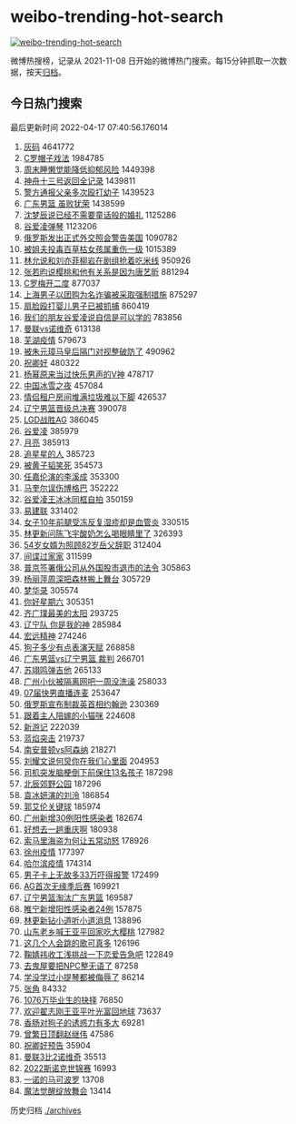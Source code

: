 # weibo-trending-hot-search

[![weibo-trending-hot-search](https://github.com/ameizi/weibo-trending-hot-search/actions/workflows/ci.yml/badge.svg)](https://github.com/ameizi/weibo-trending-hot-search/actions/workflows/ci.yml)

微博热搜榜，记录从 2021-11-08 日开始的微博热门搜索。每15分钟抓取一次数据，按天[归档](./archives)。

## 今日热门搜索

<!-- BEGIN --> 
最后更新时间 2022-04-17 07:40:56.176014 
1. [灰码](https://s.weibo.com/weibo?q=%E7%81%B0%E7%A0%81&Refer=top) 4641772
1. [C罗帽子戏法](https://s.weibo.com/weibo?q=%23C%E7%BD%97%E5%B8%BD%E5%AD%90%E6%88%8F%E6%B3%95%23&Refer=top) 1984785
1. [周末睡懒觉能降低抑郁风险](https://s.weibo.com/weibo?q=%23%E5%91%A8%E6%9C%AB%E7%9D%A1%E6%87%92%E8%A7%89%E8%83%BD%E9%99%8D%E4%BD%8E%E6%8A%91%E9%83%81%E9%A3%8E%E9%99%A9%23&Refer=top) 1449398
1. [神舟十三号返回全记录](https://s.weibo.com/weibo?q=%23%E7%A5%9E%E8%88%9F%E5%8D%81%E4%B8%89%E5%8F%B7%E8%BF%94%E5%9B%9E%E5%85%A8%E8%AE%B0%E5%BD%95%23&Refer=top) 1439811
1. [警方通报父亲多次殴打幼子](https://s.weibo.com/weibo?q=%23%E8%AD%A6%E6%96%B9%E9%80%9A%E6%8A%A5%E7%88%B6%E4%BA%B2%E5%A4%9A%E6%AC%A1%E6%AE%B4%E6%89%93%E5%B9%BC%E5%AD%90%23&Refer=top) 1439523
1. [广东男篮 虽败犹荣](https://s.weibo.com/weibo?q=%E5%B9%BF%E4%B8%9C%E7%94%B7%E7%AF%AE%20%E8%99%BD%E8%B4%A5%E7%8A%B9%E8%8D%A3&Refer=top) 1438599
1. [沈梦辰说已经不需要童话般的婚礼](https://s.weibo.com/weibo?q=%23%E6%B2%88%E6%A2%A6%E8%BE%B0%E8%AF%B4%E5%B7%B2%E7%BB%8F%E4%B8%8D%E9%9C%80%E8%A6%81%E7%AB%A5%E8%AF%9D%E8%88%AC%E7%9A%84%E5%A9%9A%E7%A4%BC%23&Refer=top) 1125286
1. [谷爱凌弹琴](https://s.weibo.com/weibo?q=%23%E8%B0%B7%E7%88%B1%E5%87%8C%E5%BC%B9%E7%90%B4%23&Refer=top) 1123206
1. [俄罗斯发出正式外交照会警告美国](https://s.weibo.com/weibo?q=%23%E4%BF%84%E7%BD%97%E6%96%AF%E5%8F%91%E5%87%BA%E6%AD%A3%E5%BC%8F%E5%A4%96%E4%BA%A4%E7%85%A7%E4%BC%9A%E8%AD%A6%E5%91%8A%E7%BE%8E%E5%9B%BD%23&Refer=top) 1090782
1. [被姐夫投毒百草枯女孩属重伤一级](https://s.weibo.com/weibo?q=%23%E8%A2%AB%E5%A7%90%E5%A4%AB%E6%8A%95%E6%AF%92%E7%99%BE%E8%8D%89%E6%9E%AF%E5%A5%B3%E5%AD%A9%E5%B1%9E%E9%87%8D%E4%BC%A4%E4%B8%80%E7%BA%A7%23&Refer=top) 1015389
1. [林允说和刘亦菲柳岩在剧组抢着吃米线](https://s.weibo.com/weibo?q=%23%E6%9E%97%E5%85%81%E8%AF%B4%E5%92%8C%E5%88%98%E4%BA%A6%E8%8F%B2%E6%9F%B3%E5%B2%A9%E5%9C%A8%E5%89%A7%E7%BB%84%E6%8A%A2%E7%9D%80%E5%90%83%E7%B1%B3%E7%BA%BF%23&Refer=top) 950926
1. [张若昀说樱桃和他有关系是因为唐艺昕](https://s.weibo.com/weibo?q=%23%E5%BC%A0%E8%8B%A5%E6%98%80%E8%AF%B4%E6%A8%B1%E6%A1%83%E5%92%8C%E4%BB%96%E6%9C%89%E5%85%B3%E7%B3%BB%E6%98%AF%E5%9B%A0%E4%B8%BA%E5%94%90%E8%89%BA%E6%98%95%23&Refer=top) 881294
1. [C罗梅开二度](https://s.weibo.com/weibo?q=%23C%E7%BD%97%E6%A2%85%E5%BC%80%E4%BA%8C%E5%BA%A6%23&Refer=top) 877037
1. [上海男子以团购为名诈骗被采取强制措施](https://s.weibo.com/weibo?q=%23%E4%B8%8A%E6%B5%B7%E7%94%B7%E5%AD%90%E4%BB%A5%E5%9B%A2%E8%B4%AD%E4%B8%BA%E5%90%8D%E8%AF%88%E9%AA%97%E8%A2%AB%E9%87%87%E5%8F%96%E5%BC%BA%E5%88%B6%E6%8E%AA%E6%96%BD%23&Refer=top) 875297
1. [扇脸殴打婴儿男子已被抓捕](https://s.weibo.com/weibo?q=%23%E6%89%87%E8%84%B8%E6%AE%B4%E6%89%93%E5%A9%B4%E5%84%BF%E7%94%B7%E5%AD%90%E5%B7%B2%E8%A2%AB%E6%8A%93%E6%8D%95%23&Refer=top) 860419
1. [我们的朋友谷爱凌说自信是可以学的](https://s.weibo.com/weibo?q=%23%E6%88%91%E4%BB%AC%E7%9A%84%E6%9C%8B%E5%8F%8B%E8%B0%B7%E7%88%B1%E5%87%8C%E8%AF%B4%E8%87%AA%E4%BF%A1%E6%98%AF%E5%8F%AF%E4%BB%A5%E5%AD%A6%E7%9A%84%23&Refer=top) 783856
1. [曼联vs诺维奇](https://s.weibo.com/weibo?q=%23%E6%9B%BC%E8%81%94vs%E8%AF%BA%E7%BB%B4%E5%A5%87%23&Refer=top) 613138
1. [芜湖疫情](https://s.weibo.com/weibo?q=%23%E8%8A%9C%E6%B9%96%E7%96%AB%E6%83%85%23&Refer=top) 579673
1. [被朱元璋马皇后隔门对视整破防了](https://s.weibo.com/weibo?q=%23%E8%A2%AB%E6%9C%B1%E5%85%83%E7%92%8B%E9%A9%AC%E7%9A%87%E5%90%8E%E9%9A%94%E9%97%A8%E5%AF%B9%E8%A7%86%E6%95%B4%E7%A0%B4%E9%98%B2%E4%BA%86%23&Refer=top) 490962
1. [祝卿好](https://s.weibo.com/weibo?q=%23%E7%A5%9D%E5%8D%BF%E5%A5%BD%23&Refer=top) 480322
1. [杨幂原来当过快乐男声的V神](https://s.weibo.com/weibo?q=%23%E6%9D%A8%E5%B9%82%E5%8E%9F%E6%9D%A5%E5%BD%93%E8%BF%87%E5%BF%AB%E4%B9%90%E7%94%B7%E5%A3%B0%E7%9A%84V%E7%A5%9E%23&Refer=top) 478717
1. [中国冰雪之夜](https://s.weibo.com/weibo?q=%23%E4%B8%AD%E5%9B%BD%E5%86%B0%E9%9B%AA%E4%B9%8B%E5%A4%9C%23&Refer=top) 457084
1. [情侣租户房间堆满垃圾难以下脚](https://s.weibo.com/weibo?q=%23%E6%83%85%E4%BE%A3%E7%A7%9F%E6%88%B7%E6%88%BF%E9%97%B4%E5%A0%86%E6%BB%A1%E5%9E%83%E5%9C%BE%E9%9A%BE%E4%BB%A5%E4%B8%8B%E8%84%9A%23&Refer=top) 426537
1. [辽宁男篮晋级总决赛](https://s.weibo.com/weibo?q=%23%E8%BE%BD%E5%AE%81%E7%94%B7%E7%AF%AE%E6%99%8B%E7%BA%A7%E6%80%BB%E5%86%B3%E8%B5%9B%23&Refer=top) 390078
1. [LGD战胜AG](https://s.weibo.com/weibo?q=%23LGD%E6%88%98%E8%83%9CAG%23&Refer=top) 386045
1. [谷爱凌](https://s.weibo.com/weibo?q=%E8%B0%B7%E7%88%B1%E5%87%8C&Refer=top) 385979
1. [月亮](https://s.weibo.com/weibo?q=%23%E6%9C%88%E4%BA%AE%23&Refer=top) 385913
1. [追星星的人](https://s.weibo.com/weibo?q=%E8%BF%BD%E6%98%9F%E6%98%9F%E7%9A%84%E4%BA%BA&Refer=top) 385723
1. [被黄子韬笑死](https://s.weibo.com/weibo?q=%23%E8%A2%AB%E9%BB%84%E5%AD%90%E9%9F%AC%E7%AC%91%E6%AD%BB%23&Refer=top) 354573
1. [任嘉伦演的李溪成](https://s.weibo.com/weibo?q=%23%E4%BB%BB%E5%98%89%E4%BC%A6%E6%BC%94%E7%9A%84%E6%9D%8E%E6%BA%AA%E6%88%90%23&Refer=top) 353300
1. [马奎尔误伤博格巴](https://s.weibo.com/weibo?q=%23%E9%A9%AC%E5%A5%8E%E5%B0%94%E8%AF%AF%E4%BC%A4%E5%8D%9A%E6%A0%BC%E5%B7%B4%23&Refer=top) 352222
1. [谷爱凌王冰冰同框自拍](https://s.weibo.com/weibo?q=%23%E8%B0%B7%E7%88%B1%E5%87%8C%E7%8E%8B%E5%86%B0%E5%86%B0%E5%90%8C%E6%A1%86%E8%87%AA%E6%8B%8D%23&Refer=top) 350159
1. [易建联](https://s.weibo.com/weibo?q=%E6%98%93%E5%BB%BA%E8%81%94&Refer=top) 331402
1. [女子10年前腿受冻反复湿疹却是血管炎](https://s.weibo.com/weibo?q=%23%E5%A5%B3%E5%AD%9010%E5%B9%B4%E5%89%8D%E8%85%BF%E5%8F%97%E5%86%BB%E5%8F%8D%E5%A4%8D%E6%B9%BF%E7%96%B9%E5%8D%B4%E6%98%AF%E8%A1%80%E7%AE%A1%E7%82%8E%23&Refer=top) 330515
1. [林更新问陈飞宇酸奶怎么喝眼睛里了](https://s.weibo.com/weibo?q=%23%E6%9E%97%E6%9B%B4%E6%96%B0%E9%97%AE%E9%99%88%E9%A3%9E%E5%AE%87%E9%85%B8%E5%A5%B6%E6%80%8E%E4%B9%88%E5%96%9D%E7%9C%BC%E7%9D%9B%E9%87%8C%E4%BA%86%23&Refer=top) 326393
1. [54岁女婿为照顾82岁岳父辞职](https://s.weibo.com/weibo?q=%2354%E5%B2%81%E5%A5%B3%E5%A9%BF%E4%B8%BA%E7%85%A7%E9%A1%BE82%E5%B2%81%E5%B2%B3%E7%88%B6%E8%BE%9E%E8%81%8C%23&Refer=top) 312404
1. [间谍过家家](https://s.weibo.com/weibo?q=%23%E9%97%B4%E8%B0%8D%E8%BF%87%E5%AE%B6%E5%AE%B6%23&Refer=top) 311599
1. [普京签署俄公司从外国股市退市的法令](https://s.weibo.com/weibo?q=%23%E6%99%AE%E4%BA%AC%E7%AD%BE%E7%BD%B2%E4%BF%84%E5%85%AC%E5%8F%B8%E4%BB%8E%E5%A4%96%E5%9B%BD%E8%82%A1%E5%B8%82%E9%80%80%E5%B8%82%E7%9A%84%E6%B3%95%E4%BB%A4%23&Refer=top) 305863
1. [杨丽萍周深把森林搬上舞台](https://s.weibo.com/weibo?q=%23%E6%9D%A8%E4%B8%BD%E8%90%8D%E5%91%A8%E6%B7%B1%E6%8A%8A%E6%A3%AE%E6%9E%97%E6%90%AC%E4%B8%8A%E8%88%9E%E5%8F%B0%23&Refer=top) 305729
1. [梦华录](https://s.weibo.com/weibo?q=%E6%A2%A6%E5%8D%8E%E5%BD%95&Refer=top) 305574
1. [你好星期六](https://s.weibo.com/weibo?q=%23%E4%BD%A0%E5%A5%BD%E6%98%9F%E6%9C%9F%E5%85%AD%23&Refer=top) 305351
1. [齐广璞最美的太阳](https://s.weibo.com/weibo?q=%23%E9%BD%90%E5%B9%BF%E7%92%9E%E6%9C%80%E7%BE%8E%E7%9A%84%E5%A4%AA%E9%98%B3%23&Refer=top) 293725
1. [辽宁队 你是我的神](https://s.weibo.com/weibo?q=%E8%BE%BD%E5%AE%81%E9%98%9F%20%E4%BD%A0%E6%98%AF%E6%88%91%E7%9A%84%E7%A5%9E&Refer=top) 285984
1. [宏远精神](https://s.weibo.com/weibo?q=%23%E5%AE%8F%E8%BF%9C%E7%B2%BE%E7%A5%9E%23&Refer=top) 274246
1. [狗子多少有点表演天赋](https://s.weibo.com/weibo?q=%23%E7%8B%97%E5%AD%90%E5%A4%9A%E5%B0%91%E6%9C%89%E7%82%B9%E8%A1%A8%E6%BC%94%E5%A4%A9%E8%B5%8B%23&Refer=top) 268858
1. [广东男篮vs辽宁男篮 裁判](https://s.weibo.com/weibo?q=%E5%B9%BF%E4%B8%9C%E7%94%B7%E7%AF%AEvs%E8%BE%BD%E5%AE%81%E7%94%B7%E7%AF%AE%20%E8%A3%81%E5%88%A4&Refer=top) 266701
1. [苏翊鸣弹吉他](https://s.weibo.com/weibo?q=%23%E8%8B%8F%E7%BF%8A%E9%B8%A3%E5%BC%B9%E5%90%89%E4%BB%96%23&Refer=top) 265133
1. [广州小伙被隔离网吧一周没洗澡](https://s.weibo.com/weibo?q=%23%E5%B9%BF%E5%B7%9E%E5%B0%8F%E4%BC%99%E8%A2%AB%E9%9A%94%E7%A6%BB%E7%BD%91%E5%90%A7%E4%B8%80%E5%91%A8%E6%B2%A1%E6%B4%97%E6%BE%A1%23&Refer=top) 258033
1. [07届快男直播连麦](https://s.weibo.com/weibo?q=%2307%E5%B1%8A%E5%BF%AB%E7%94%B7%E7%9B%B4%E6%92%AD%E8%BF%9E%E9%BA%A6%23&Refer=top) 253647
1. [俄罗斯宣布制裁英首相约翰逊](https://s.weibo.com/weibo?q=%23%E4%BF%84%E7%BD%97%E6%96%AF%E5%AE%A3%E5%B8%83%E5%88%B6%E8%A3%81%E8%8B%B1%E9%A6%96%E7%9B%B8%E7%BA%A6%E7%BF%B0%E9%80%8A%23&Refer=top) 230369
1. [跟着主人陪嫁的小猫咪](https://s.weibo.com/weibo?q=%23%E8%B7%9F%E7%9D%80%E4%B8%BB%E4%BA%BA%E9%99%AA%E5%AB%81%E7%9A%84%E5%B0%8F%E7%8C%AB%E5%92%AA%23&Refer=top) 224608
1. [新游记](https://s.weibo.com/weibo?q=%E6%96%B0%E6%B8%B8%E8%AE%B0&Refer=top) 222039
1. [蓝焰突击](https://s.weibo.com/weibo?q=%23%E8%93%9D%E7%84%B0%E7%AA%81%E5%87%BB%23&Refer=top) 219737
1. [南安普顿vs阿森纳](https://s.weibo.com/weibo?q=%23%E5%8D%97%E5%AE%89%E6%99%AE%E9%A1%BFvs%E9%98%BF%E6%A3%AE%E7%BA%B3%23&Refer=top) 218271
1. [刘耀文说何炅你在我们心里面](https://s.weibo.com/weibo?q=%23%E5%88%98%E8%80%80%E6%96%87%E8%AF%B4%E4%BD%95%E7%82%85%E4%BD%A0%E5%9C%A8%E6%88%91%E4%BB%AC%E5%BF%83%E9%87%8C%E9%9D%A2%23&Refer=top) 204953
1. [司机突发脑梗倒下前保住13名孩子](https://s.weibo.com/weibo?q=%23%E5%8F%B8%E6%9C%BA%E7%AA%81%E5%8F%91%E8%84%91%E6%A2%97%E5%80%92%E4%B8%8B%E5%89%8D%E4%BF%9D%E4%BD%8F13%E5%90%8D%E5%AD%A9%E5%AD%90%23&Refer=top) 187298
1. [北辰郊野公园](https://s.weibo.com/weibo?q=%E5%8C%97%E8%BE%B0%E9%83%8A%E9%87%8E%E5%85%AC%E5%9B%AD&Refer=top) 187296
1. [袁冰妍演的刘泠](https://s.weibo.com/weibo?q=%23%E8%A2%81%E5%86%B0%E5%A6%8D%E6%BC%94%E7%9A%84%E5%88%98%E6%B3%A0%23&Refer=top) 186854
1. [郭艾伦关键球](https://s.weibo.com/weibo?q=%23%E9%83%AD%E8%89%BE%E4%BC%A6%E5%85%B3%E9%94%AE%E7%90%83%23&Refer=top) 185974
1. [广州新增30例阳性感染者](https://s.weibo.com/weibo?q=%23%E5%B9%BF%E5%B7%9E%E6%96%B0%E5%A2%9E30%E4%BE%8B%E9%98%B3%E6%80%A7%E6%84%9F%E6%9F%93%E8%80%85%23&Refer=top) 182674
1. [好想去一趟重庆啊](https://s.weibo.com/weibo?q=%23%E5%A5%BD%E6%83%B3%E5%8E%BB%E4%B8%80%E8%B6%9F%E9%87%8D%E5%BA%86%E5%95%8A%23&Refer=top) 180938
1. [索马里海盗为何让五常动怒](https://s.weibo.com/weibo?q=%E7%B4%A2%E9%A9%AC%E9%87%8C%E6%B5%B7%E7%9B%97%E4%B8%BA%E4%BD%95%E8%AE%A9%E4%BA%94%E5%B8%B8%E5%8A%A8%E6%80%92&Refer=top) 178926
1. [徐州疫情](https://s.weibo.com/weibo?q=%23%E5%BE%90%E5%B7%9E%E7%96%AB%E6%83%85%23&Refer=top) 177397
1. [哈尔滨疫情](https://s.weibo.com/weibo?q=%23%E5%93%88%E5%B0%94%E6%BB%A8%E7%96%AB%E6%83%85%23&Refer=top) 174314
1. [男子卡上无故多33万吓得报警](https://s.weibo.com/weibo?q=%23%E7%94%B7%E5%AD%90%E5%8D%A1%E4%B8%8A%E6%97%A0%E6%95%85%E5%A4%9A33%E4%B8%87%E5%90%93%E5%BE%97%E6%8A%A5%E8%AD%A6%23&Refer=top) 172499
1. [AG首次无缘季后赛](https://s.weibo.com/weibo?q=%23AG%E9%A6%96%E6%AC%A1%E6%97%A0%E7%BC%98%E5%AD%A3%E5%90%8E%E8%B5%9B%23&Refer=top) 169921
1. [辽宁男篮淘汰广东男篮](https://s.weibo.com/weibo?q=%23%E8%BE%BD%E5%AE%81%E7%94%B7%E7%AF%AE%E6%B7%98%E6%B1%B0%E5%B9%BF%E4%B8%9C%E7%94%B7%E7%AF%AE%23&Refer=top) 169587
1. [睢宁新增阳性感染者24例](https://s.weibo.com/weibo?q=%E7%9D%A2%E5%AE%81%E6%96%B0%E5%A2%9E%E9%98%B3%E6%80%A7%E6%84%9F%E6%9F%93%E8%80%8524%E4%BE%8B&Refer=top) 157875
1. [林更新钻小道听小道消息](https://s.weibo.com/weibo?q=%23%E6%9E%97%E6%9B%B4%E6%96%B0%E9%92%BB%E5%B0%8F%E9%81%93%E5%90%AC%E5%B0%8F%E9%81%93%E6%B6%88%E6%81%AF%23&Refer=top) 138896
1. [山东老乡喊王亚平回家吃大樱桃](https://s.weibo.com/weibo?q=%23%E5%B1%B1%E4%B8%9C%E8%80%81%E4%B9%A1%E5%96%8A%E7%8E%8B%E4%BA%9A%E5%B9%B3%E5%9B%9E%E5%AE%B6%E5%90%83%E5%A4%A7%E6%A8%B1%E6%A1%83%23&Refer=top) 127982
1. [这几个人会跳的歌可真多](https://s.weibo.com/weibo?q=%23%E8%BF%99%E5%87%A0%E4%B8%AA%E4%BA%BA%E4%BC%9A%E8%B7%B3%E7%9A%84%E6%AD%8C%E5%8F%AF%E7%9C%9F%E5%A4%9A%23&Refer=top) 126196
1. [鞠婧祎收工浅挑战一下恋爱告急吧](https://s.weibo.com/weibo?q=%23%E9%9E%A0%E5%A9%A7%E7%A5%8E%E6%94%B6%E5%B7%A5%E6%B5%85%E6%8C%91%E6%88%98%E4%B8%80%E4%B8%8B%E6%81%8B%E7%88%B1%E5%91%8A%E6%80%A5%E5%90%A7%23&Refer=top) 122849
1. [去鬼屋要把NPC整无语了](https://s.weibo.com/weibo?q=%23%E5%8E%BB%E9%AC%BC%E5%B1%8B%E8%A6%81%E6%8A%8ANPC%E6%95%B4%E6%97%A0%E8%AF%AD%E4%BA%86%23&Refer=top) 87258
1. [学没学过小提琴都被侮辱了](https://s.weibo.com/weibo?q=%23%E5%AD%A6%E6%B2%A1%E5%AD%A6%E8%BF%87%E5%B0%8F%E6%8F%90%E7%90%B4%E9%83%BD%E8%A2%AB%E4%BE%AE%E8%BE%B1%E4%BA%86%23&Refer=top) 86214
1. [张角](https://s.weibo.com/weibo?q=%E5%BC%A0%E8%A7%92&Refer=top) 84332
1. [1076万毕业生的抉择](https://s.weibo.com/weibo?q=%231076%E4%B8%87%E6%AF%95%E4%B8%9A%E7%94%9F%E7%9A%84%E6%8A%89%E6%8B%A9%23&Refer=top) 76850
1. [欢迎翟志刚王亚平叶光富回地球](https://s.weibo.com/weibo?q=%23%E6%AC%A2%E8%BF%8E%E7%BF%9F%E5%BF%97%E5%88%9A%E7%8E%8B%E4%BA%9A%E5%B9%B3%E5%8F%B6%E5%85%89%E5%AF%8C%E5%9B%9E%E5%9C%B0%E7%90%83%23&Refer=top) 73637
1. [香肠对狗子的诱惑力有多大](https://s.weibo.com/weibo?q=%23%E9%A6%99%E8%82%A0%E5%AF%B9%E7%8B%97%E5%AD%90%E7%9A%84%E8%AF%B1%E6%83%91%E5%8A%9B%E6%9C%89%E5%A4%9A%E5%A4%A7%23&Refer=top) 69281
1. [曾繁日顶翻赵继伟](https://s.weibo.com/weibo?q=%23%E6%9B%BE%E7%B9%81%E6%97%A5%E9%A1%B6%E7%BF%BB%E8%B5%B5%E7%BB%A7%E4%BC%9F%23&Refer=top) 47586
1. [祝卿好预告](https://s.weibo.com/weibo?q=%23%E7%A5%9D%E5%8D%BF%E5%A5%BD%E9%A2%84%E5%91%8A%23&Refer=top) 35904
1. [曼联3比2诺维奇](https://s.weibo.com/weibo?q=%23%E6%9B%BC%E8%81%943%E6%AF%942%E8%AF%BA%E7%BB%B4%E5%A5%87%23&Refer=top) 35513
1. [2022斯诺克世锦赛](https://s.weibo.com/weibo?q=%232022%E6%96%AF%E8%AF%BA%E5%85%8B%E4%B8%96%E9%94%A6%E8%B5%9B%23&Refer=top) 16993
1. [一诺的马可波罗](https://s.weibo.com/weibo?q=%23%E4%B8%80%E8%AF%BA%E7%9A%84%E9%A9%AC%E5%8F%AF%E6%B3%A2%E7%BD%97%23&Refer=top) 13708
1. [魔法觉醒绽放舞会](https://s.weibo.com/weibo?q=%23%E9%AD%94%E6%B3%95%E8%A7%89%E9%86%92%E7%BB%BD%E6%94%BE%E8%88%9E%E4%BC%9A%23&Refer=top) 13414
<!-- END -->

历史归档 [./archives](./archives)


